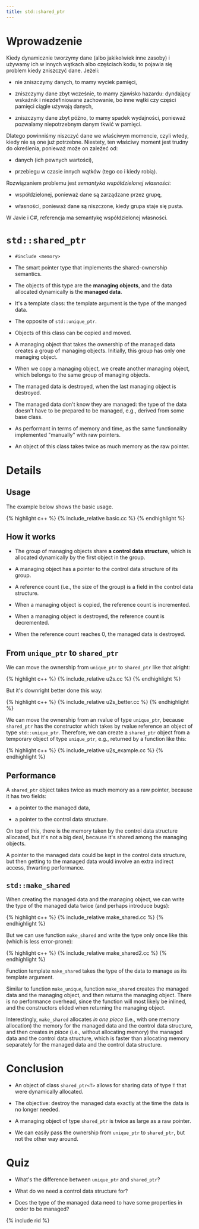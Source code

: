 ```yaml
---
title: std::shared_ptr
---
```


# Wprowadzenie

Kiedy dynamicznie tworzymy dane (albo jakikolwiek inne zasoby) i
używamy ich w innych wątkach albo częściach kodu, to pojawia się
problem kiedy zniszczyć dane.  Jeżeli:

* nie zniszczymy danych, to mamy wyciek pamięci,

* zniszczymy dane zbyt wcześnie, to mamy zjawisko hazardu: dyndający
  wskaźnik i niezdefiniowane zachowanie, bo inne wątki czy części
  pamięci ciągle używają danych,

* zniszczymy dane zbyt późno, to mamy spadek wydajności, ponieważ
  pozwalamy niepotrzebnym danym tkwić w pamięci.

Dlatego powinniśmy niszczyć dane we właściwym momencie, czyli wtedy,
kiedy nie są one już potrzebne.  Niestety, ten właściwy moment jest
trudny do określenia, ponieważ może on zależeć od:

* danych (ich pewnych wartości),

* przebiegu w czasie innych wątków (tego co i kiedy robią).

Rozwiązaniem problemu jest *semantyka współdzielonej własności*:

* współdzielonej, ponieważ dane są zarządzane przez grupę,

* własności, ponieważ dane są niszczone, kiedy grupa staje się pusta.

W Javie i C#, referencja ma semantykę współdzielonej własności.

# `std::shared_ptr`

* `#include <memory>`

* The smart pointer type that implements the shared-ownership
  semantics.

* The objects of this type are the **managing objects**, and the data
  allocated dynamically is the **managed data**.

* It's a template class: the template argument is the type of the
  manged data.

* The opposite of `std::unique_ptr`.

* Objects of this class can be copied and moved.

* A managing object that takes the ownership of the managed data
  creates a group of managing objects.  Initially, this group has only
  one managing object.

* When we copy a managing object, we create another managing object,
  which belongs to the same group of managing objects.

* The managed data is destroyed, when the last managing object is
  destroyed.

* The managed data don't know they are managed: the type of the data
  doesn't have to be prepared to be managed, e.g., derived from some
  base class.

* As performant in terms of memory and time, as the same functionality
  implemented "manually" with raw pointers.

* An object of this class takes twice as much memory as the raw
  pointer.

# Details

## Usage

The example below shows the basic usage.

{% highlight c++ %}
{% include_relative basic.cc %}
{% endhighlight %}

## How it works

* The group of managing objects share **a control data structure**,
  which is allocated dynamically by the first object in the group.

* A managing object has a pointer to the control data structure of its
  group.

* A reference count (i.e., the size of the group) is a field in the
  control data structure.

* When a managing object is copied, the reference count is
  incremented.

* When a managing object is destroyed, the reference count is
  decremented.

* When the reference count reaches 0, the managed data is destroyed.

## From `unique_ptr` to `shared_ptr`

We can move the ownership from `unique_ptr` to `shared_ptr` like that
alright:

{% highlight c++ %}
{% include_relative u2s.cc %}
{% endhighlight %}

But it's downright better done this way:

{% highlight c++ %}
{% include_relative u2s_better.cc %}
{% endhighlight %}

We can move the ownership from an rvalue of type `unique_ptr`, because
`shared_ptr` has the constructor which takes by rvalue reference an
object of type `std::unique_ptr`.  Therefore, we can create a
`shared_ptr` object from a temporary object of type `unique_ptr`,
e.g., returned by a function like this:

{% highlight c++ %}
{% include_relative u2s_example.cc %}
{% endhighlight %}

## Performance

A `shared_ptr` object takes twice as much memory as a raw pointer,
because it has two fields:

* a pointer to the managed data,

* a pointer to the control data structure.

On top of this, there is the memory taken by the control data
structure allocated, but it's not a big deal, because it's shared
among the managing objects.

A pointer to the managed data could be kept in the control data
structure, but then getting to the managed data would involve an extra
indirect access, thwarting performance.

## `std::make_shared`

When creating the managed data and the managing object, we can write
the type of the managed data twice (and perhaps introduce bugs):

{% highlight c++ %}
{% include_relative make_shared.cc %}
{% endhighlight %}

But we can use function `make_shared` and write the type only once
like this (which is less error-prone):

{% highlight c++ %}
{% include_relative make_shared2.cc %}
{% endhighlight %}

Function template `make_shared` takes the type of the data to manage
as its template argument.

Similar to function `make_unique`, function `make_shared` creates the
managed data and the managing object, and then returns the managing
object.  There is no performance overhead, since the function will
most likely be inlined, and the constructors elided when returning the
managing object.

Interestingly, `make_shared` allocates *in one piece* (i.e., with one
memory allocation) the memory for the managed data and the control
data structure, and then creates *in place* (i.e., without allocating
memory) the managed data and the control data structure, which is
faster than allocating memory separately for the managed data and the
control data structure.

# Conclusion

* An object of class `shared_ptr<T>` allows for sharing data of type
  `T` that were dynamically allocated.

* The objective: destroy the managed data exactly at the time the data
  is no longer needed.

* A managing object of type `shared_ptr` is twice as large as a raw
  pointer.

* We can easily pass the ownership from `unique_ptr` to `shared_ptr`,
  but not the other way around.

# Quiz

* What's the difference between `unique_ptr` and `shared_ptr`?

* What do we need a control data structure for?

* Does the type of the managed data need to have some properties in
  order to be managed?

{% include rid %}

<!-- LocalWords: inlined multithreaded -->
<!-- LocalWords: performant rvalue suboptimal -->

